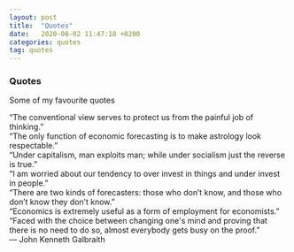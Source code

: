 ```yaml
---
layout: post
title:  "Quotes"
date:   2020-08-02 11:47:18 +0200
categories: quotes
tag: quotes
---
```

### Quotes

Some of my favourite quotes

“The conventional view serves to protect us from the painful job of thinking.”   
“The only function of economic forecasting is to make astrology look respectable.”  
“Under capitalism, man exploits man; while under socialism just the reverse is true.”  
“I am worried about our tendency to over invest in things and under invest in people.”   
“There are two kinds of forecasters: those who don’t know, and those who don’t know they don’t know.”  
“Economics is extremely useful as a form of employment for economists.”
“Faced with the choice between changing one's mind and proving that there is no need to do so, almost everybody gets busy on the proof.”   
― John Kenneth Galbraith
